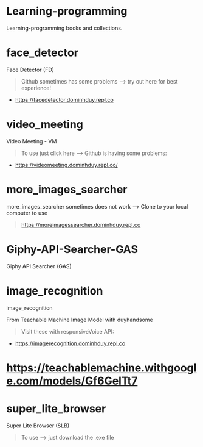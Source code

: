 # Learning-programming
Learning-programming books and collections.

# face_detector
Face Detector (FD)

> Github sometimes has some problems --> try out here for best experience!
- https://facedetector.dominhduy.repl.co

# video_meeting
Video Meeting - VM 

> To use just click here --> Github is having some problems:
- https://videomeeting.dominhduy.repl.co/

# more_images_searcher
more_images_searcher sometimes does not work --> Clone to your local computer to use

> https://moreimagessearcher.dominhduy.repl.co

# Giphy-API-Searcher-GAS
Giphy API Searcher (GAS)

# image_recognition
image_recognition

From Teachable Machine Image Model with duyhandsome
> Visit these with responsiveVoice API:
- https://imagerecognition.dominhduy.repl.co

# https://teachablemachine.withgoogle.com/models/Gf6GelTt7

# super_lite_browser
 Super Lite Browser (SLB)
 > To use --> just download the .exe file 
